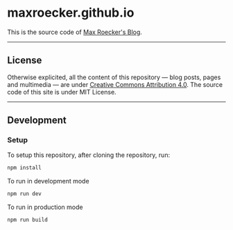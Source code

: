 # maxroecker.github.io

This is the source code of [Max Roecker's Blog](http://maxroecker.github.io).

---
## License
Otherwise explicited, all the content of this repository — blog posts, pages and multimedia — are under [Creative Commons Attribution 4.0](https://creativecommons.org/licenses/by/4.0/). The source code of this site is under MIT License.

---
## Development

### Setup
To setup this repository, after cloning the repository, run:

```bash
npm install
```

To run in development mode

```bash
npm run dev
```

To run in production mode

```
npm run build
```


